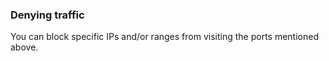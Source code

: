 

### Denying traffic

You can block specific IPs and/or ranges from visiting the ports mentioned above.

